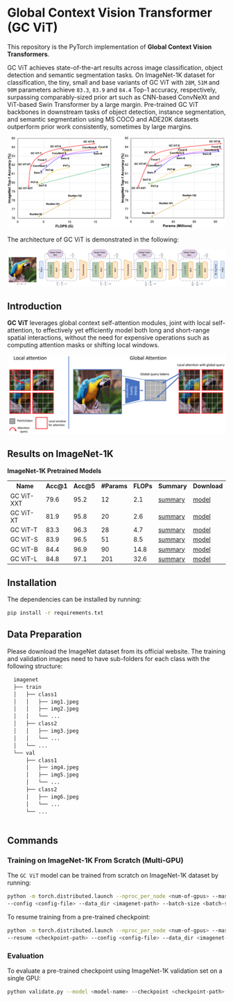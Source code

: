 # Global Context Vision Transformer (GC ViT)

This repository is the PyTorch implementation of **Global Context Vision Transformers**. 

GC ViT  achieves state-of-the-art results across image classification, object detection and semantic segmentation tasks. On ImageNet-1K dataset for classification, the tiny, small and base variants of GC ViT with `28M`, `51M` and `90M` parameters achieve `83.3`, `83.9` and `84.4` Top-1 accuracy, respectively, surpassing comparably-sized prior art such as CNN-based ConvNeXt and ViT-based Swin Transformer by a large margin. Pre-trained GC ViT backbones in downstream tasks of object detection, instance segmentation, 
and semantic segmentation using MS COCO and ADE20K datasets outperform prior work consistently, sometimes by large margins.

![teaser](./assets/comp_plots.png)

The architecture of GC ViT is demonstrated in the following:

![teaser](./assets/gc_vit.png)


## Introduction

**GC ViT** leverages global context self-attention modules, joint with local self-attention, to effectively yet efficiently model both long and short-range spatial interactions, without the need for expensive 
operations such as computing attention masks or shifting local windows.

![teaser](./assets/attention.png)

## Results on ImageNet-1K

**ImageNet-1K Pretrained Models**

<table>
  <tr>
    <th>Name</th>
    <th>Acc@1</th>
    <th>Acc@5</th>
    <th>#Params</th>
    <th>FLOPs</th>
    <th>Summary</th>
    <th>Download</th>
  </tr>
<tr>
    <td>GC ViT-XXT</td>
    <td>79.6</td>
    <td>95.2</td>
    <td>12</td>
    <td>2.1</td>
    <td><a href="https://drive.google.com/file/d/1iNy2cSmGv_8FRywjisvJvp8i4OoSBBRC/view?usp=share_link">summary</a></td>
    <td><a href="https://drive.google.com/file/d/1c7srSEpJxotAn2xGtywUaCMVp5dl8kI0/view?usp=share_link">model</a></td>
</tr>
<tr>
    <td>GC ViT-XT</td>
    <td>81.9</td>
    <td>95.8</td>
    <td>20</td>
    <td>2.6</td>
    <td><a href="https://drive.google.com/file/d/1NVmKEglNzcRV5FrlMRObQAX9beXN81v3/view?usp=share_link">summary</a></td>
    <td><a href="https://drive.google.com/file/d/12RKYZLTra_jrf0SQvIIbRpoA3IPRvVR7/view?usp=share_link">model</a></td>
</tr>
<tr>
    <td>GC ViT-T</td>
    <td>83.3</td>
    <td>96.3</td>
    <td>28</td>
    <td>4.7</td>
    <td><a href="https://drive.google.com/file/d/1NVWxZ9CbQpU3hkda7encK3zzGRYldQjX/view?usp=sharing">summary</a></td>
    <td><a href="https://drive.google.com/file/d/16qZvPPBcRNtgUijnFLH5Z_p3rnwrSH2d/view?usp=sharing">model</a></td>
</tr>

<tr>
    <td>GC ViT-S</td>
    <td>83.9</td>
    <td>96.5</td>
    <td>51</td>
    <td>8.5</td>
    <td><a href="https://drive.google.com/file/d/1R0r7y11-o9ZBddG8E57Ve2zX6-_T5w9r/view?usp=sharing">summary</a></td>
    <td><a href="https://drive.google.com/file/d/1_oqVDNYs7t3k7MexTdrYlCTpy1fgrA-m/view?usp=share_link">model</a></td>
</tr>

<tr>
    <td>GC ViT-B</td>
    <td>84.4</td>
    <td>96.9</td>
    <td>90</td>
    <td>14.8</td>
    <td><a href="https://drive.google.com/file/d/1a4zfAiShEKymjzlmyFUk8Yjz9tIGAbbk/view?usp=share_link">summary</a></td>
    <td><a href="https://drive.google.com/file/d/1jWNgJEDgQZ31LIUzLj9QYN2OvVrk2W2a/view?usp=share_link">model</a></td>
</tr>

<tr>
    <td>GC ViT-L</td>
    <td>84.8</td>
    <td>97.1</td>
    <td>201</td>
    <td>32.6</td>
    <td><a href="https://drive.google.com/file/d/19FHZkDUBPK5FB7TVweszmkAtkQfX2o9w/view?usp=sharing">summary</a></td>
    <td><a href="https://drive.google.com/file/d/1mBsSUiBIwZdl2knqrcNuURlV-vBQzFXK/view?usp=sharing">model</a></td>
</tr>

</table>

## Installation

The dependencies can be installed by running:

```bash
pip install -r requirements.txt
```

## Data Preparation

Please download the ImageNet dataset from its official website. The training and validation images need to have
sub-folders for each class with the following structure:

```bash
  imagenet
  ├── train
  │   ├── class1
  │   │   ├── img1.jpeg
  │   │   ├── img2.jpeg
  │   │   └── ...
  │   ├── class2
  │   │   ├── img3.jpeg
  │   │   └── ...
  │   └── ...
  └── val
      ├── class1
      │   ├── img4.jpeg
      │   ├── img5.jpeg
      │   └── ...
      ├── class2
      │   ├── img6.jpeg
      │   └── ...
      └── ...
 
  ```

## Commands

### Training on ImageNet-1K From Scratch (Multi-GPU)

The `GC ViT` model can be trained from scratch on ImageNet-1K dataset by running:

```bash
python -m torch.distributed.launch --nproc_per_node <num-of-gpus> --master_port 11223  train.py \ 
--config <config-file> --data_dir <imagenet-path> --batch-size <batch-size-per-gpu> --tag <run-tag> --model-ema
```

To resume training from a pre-trained checkpoint:

```bash
python -m torch.distributed.launch --nproc_per_node <num-of-gpus> --master_port 11223  train.py \ 
--resume <checkpoint-path> --config <config-file> --data_dir <imagenet-path> --batch-size <batch-size-per-gpu> --tag <run-tag> --model-ema
```

### Evaluation

To evaluate a pre-trained checkpoint using ImageNet-1K validation set on a single GPU:

```bash
python validate.py --model <model-name> --checkpoint <checkpoint-path> --data_dir <imagenet-path> --batch-size <batch-size-per-gpu>
```
